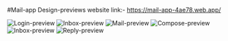 #Mail-app Design-previews
website link:-  https://mail-app-4ae78.web.app/

![Login-preview](https://user-images.githubusercontent.com/119471551/235420987-58c8128c-2907-43b2-abd0-58dbaec12223.png)
![Inbox-preview](https://user-images.githubusercontent.com/119471551/235421000-0343969d-ffcc-4601-894f-12cb8e55f8fd.png)
![Mail-preview](https://user-images.githubusercontent.com/119471551/235421019-24ff246d-5fb5-423d-8b25-dfe3640f8a03.png)
![Compose-preview](https://user-images.githubusercontent.com/119471551/235421029-ffbcf62c-95e6-4220-b27b-c464b7ebb077.png)
![Inbox-preview](https://user-images.githubusercontent.com/119471551/235421037-dc36b101-f642-41e6-9051-35af39239810.png)
![Reply-preview](https://user-images.githubusercontent.com/119471551/235421042-554330a3-b548-4e86-9937-4351065bbce7.png)
